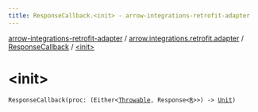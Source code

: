 ```yaml
---
title: ResponseCallback.<init> - arrow-integrations-retrofit-adapter
---
```


[arrow-integrations-retrofit-adapter](../../index.html) / [arrow.integrations.retrofit.adapter](../index.html) / [ResponseCallback](index.html) / [&lt;init&gt;](./-init-.html)

# &lt;init&gt;

`ResponseCallback(proc: (Either<`[`Throwable`](https://kotlinlang.org/api/latest/jvm/stdlib/kotlin/-throwable/index.html)`, Response<`[`R`](index.html#R)`>>) -> `[`Unit`](https://kotlinlang.org/api/latest/jvm/stdlib/kotlin/-unit/index.html)`)`